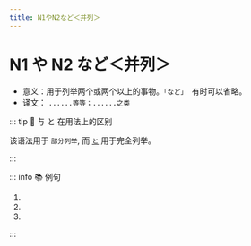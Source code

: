 ```yaml
---
title: N1やN2など＜并列＞
---
```

            
# N1 や N2 など＜并列＞

* 意义：用于列举两个或两个以上的事物。`「など」`　有时可以省略。
* 译文： `......等等；......之类`

::: tip :bookmark: 与 と 在用法上的区别

该语法用于 `部分列举`, 而 [`と`](../../auxiliary/to.md) 用于完全列举。

:::

::: info :books: 例句

1. <grammer-content id='1-3-8-0' sentence="[活動/かつどう]は、ニュースリターの[発行/はっこう]**や**[研究発表会/けんきゅうはっぴょうかい]・[交流/こうりゅう]パーティーの[開催/かいさい]**など**です。" trans='活动有新闻发布和举办研究发表会交流派对等等。' />
2. <grammer-content id='1-3-8-1' sentence="[料理/りょうり]は[餃子/ギョーザ]**や**お[寿司/すし]**など**です。" trans='料理有饺子寿司这些。' />
3. <grammer-content id='1-3-8-2' sentence="[午後/ごご]の[授業/じゅぎょう]は[会話/かいわ]**や**[読解/どっかい]**など**です。" trans='下午的课程有会话和阅读理解之类。' />

:::
